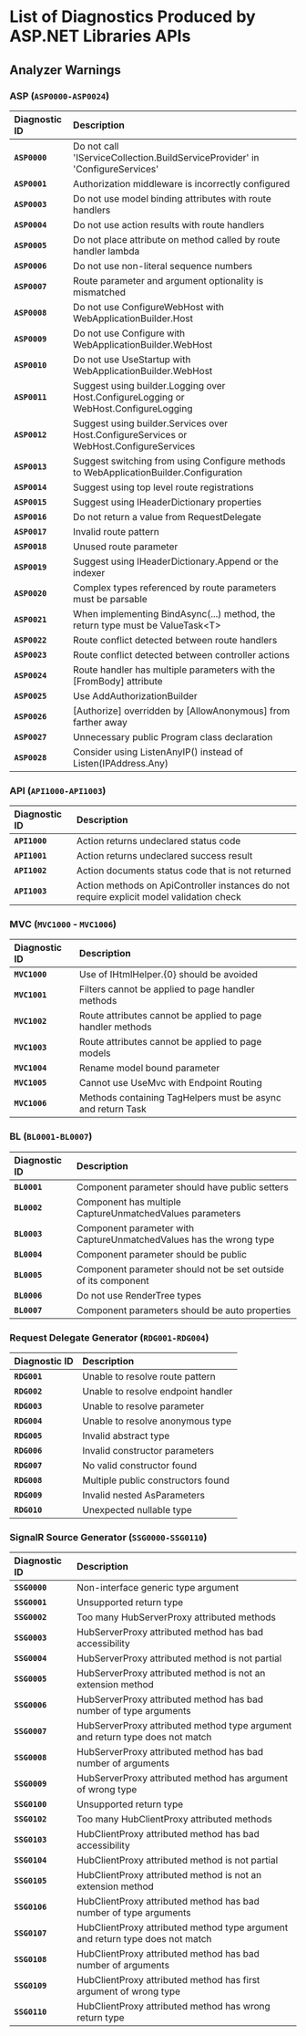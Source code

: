 # List of Diagnostics Produced by ASP.NET Libraries APIs

## Analyzer Warnings

### ASP  (`ASP0000-ASP0024`)

| Diagnostic ID     | Description |
| :---------------- | :---------- |
|  __`ASP0000`__ | Do not call 'IServiceCollection.BuildServiceProvider' in 'ConfigureServices' |
|  __`ASP0001`__ | Authorization middleware is incorrectly configured |
|  __`ASP0003`__ | Do not use model binding attributes with route handlers |
|  __`ASP0004`__ | Do not use action results with route handlers |
|  __`ASP0005`__ | Do not place attribute on method called by route handler lambda |
|  __`ASP0006`__ | Do not use non-literal sequence numbers |
|  __`ASP0007`__ | Route parameter and argument optionality is mismatched |
|  __`ASP0008`__ | Do not use ConfigureWebHost with WebApplicationBuilder.Host |
|  __`ASP0009`__ | Do not use Configure with WebApplicationBuilder.WebHost |
|  __`ASP0010`__ | Do not use UseStartup with WebApplicationBuilder.WebHost |
|  __`ASP0011`__ | Suggest using builder.Logging over Host.ConfigureLogging or WebHost.ConfigureLogging |
|  __`ASP0012`__ | Suggest using builder.Services over Host.ConfigureServices or WebHost.ConfigureServices |
|  __`ASP0013`__ | Suggest switching from using Configure methods to WebApplicationBuilder.Configuration |
|  __`ASP0014`__ | Suggest using top level route registrations |
|  __`ASP0015`__ | Suggest using IHeaderDictionary properties |
|  __`ASP0016`__ | Do not return a value from RequestDelegate |
|  __`ASP0017`__ | Invalid route pattern |
|  __`ASP0018`__ | Unused route parameter |
|  __`ASP0019`__ | Suggest using IHeaderDictionary.Append or the indexer |
|  __`ASP0020`__ | Complex types referenced by route parameters must be parsable |
|  __`ASP0021`__ | When implementing BindAsync(...) method, the return type must be ValueTask&lt;T&gt; |
|  __`ASP0022`__ | Route conflict detected between route handlers |
|  __`ASP0023`__ | Route conflict detected between controller actions |
|  __`ASP0024`__ | Route handler has multiple parameters with the [FromBody] attribute |
|  __`ASP0025`__ | Use AddAuthorizationBuilder |
|  __`ASP0026`__ | [Authorize] overridden by [AllowAnonymous] from farther away |
|  __`ASP0027`__ | Unnecessary public Program class declaration |
|  __`ASP0028`__ | Consider using ListenAnyIP() instead of Listen(IPAddress.Any) |

### API (`API1000-API1003`)

| Diagnostic ID     | Description |
| :---------------- | :---------- |
|  __`API1000`__ | Action returns undeclared status code |
|  __`API1001`__ | Action returns undeclared success result |
|  __`API1002`__ | Action documents status code that is not returned |
|  __`API1003`__ | Action methods on ApiController instances do not require explicit model validation check |

### MVC (`MVC1000` - `MVC1006`)

| Diagnostic ID     | Description |
| :---------------- | :---------- |
|  __`MVC1000`__ | Use of IHtmlHelper.{0} should be avoided |
|  __`MVC1001`__ | Filters cannot be applied to page handler methods |
|  __`MVC1002`__ | Route attributes cannot be applied to page handler methods |
|  __`MVC1003`__ | Route attributes cannot be applied to page models |
|  __`MVC1004`__ | Rename model bound parameter |
|  __`MVC1005`__ | Cannot use UseMvc with Endpoint Routing |
|  __`MVC1006`__ | Methods containing TagHelpers must be async and return Task |

### BL  (`BL0001-BL0007`)

| Diagnostic ID     | Description |
| :---------------- | :---------- |
|  __`BL0001`__ | Component parameter should have public setters |
|  __`BL0002`__ | Component has multiple CaptureUnmatchedValues parameters |
|  __`BL0003`__ | Component parameter with CaptureUnmatchedValues has the wrong type |
|  __`BL0004`__ | Component parameter should be public |
|  __`BL0005`__ | Component parameter should not be set outside of its component |
|  __`BL0006`__ | Do not use RenderTree types |
|  __`BL0007`__ | Component parameters should be auto properties |

### Request Delegate Generator  (`RDG001-RDG004`)

| Diagnostic ID     | Description |
| :---------------- | :---------- |
|  __`RDG001`__ | Unable to resolve route pattern |
|  __`RDG002`__ | Unable to resolve endpoint handler |
|  __`RDG003`__ | Unable to resolve parameter |
|  __`RDG004`__ | Unable to resolve anonymous type |
|  __`RDG005`__ | Invalid abstract type |
|  __`RDG006`__ | Invalid constructor parameters |
|  __`RDG007`__ | No valid constructor found |
|  __`RDG008`__ | Multiple public constructors found |
|  __`RDG009`__ | Invalid nested AsParameters |
|  __`RDG010`__ | Unexpected nullable type |

### SignalR Source Generator (`SSG0000-SSG0110`)

| Diagnostic ID     | Description |
| :---------------- | :---------- |
|  __`SSG0000`__ | Non-interface generic type argument |
|  __`SSG0001`__ | Unsupported return type |
|  __`SSG0002`__ | Too many HubServerProxy attributed methods |
|  __`SSG0003`__ | HubServerProxy attributed method has bad accessibility |
|  __`SSG0004`__ | HubServerProxy attributed method is not partial |
|  __`SSG0005`__ | HubServerProxy attributed method is not an extension method |
|  __`SSG0006`__ | HubServerProxy attributed method has bad number of type arguments |
|  __`SSG0007`__ | HubServerProxy attributed method type argument and return type does not match |
|  __`SSG0008`__ | HubServerProxy attributed method has bad number of arguments |
|  __`SSG0009`__ | HubServerProxy attributed method has argument of wrong type |
|  __`SSG0100`__ | Unsupported return type |
|  __`SSG0102`__ | Too many HubClientProxy attributed methods |
|  __`SSG0103`__ | HubClientProxy attributed method has bad accessibility |
|  __`SSG0104`__ | HubClientProxy attributed method is not partial |
|  __`SSG0105`__ | HubClientProxy attributed method is not an extension method |
|  __`SSG0106`__ | HubClientProxy attributed method has bad number of type arguments |
|  __`SSG0107`__ | HubClientProxy attributed method type argument and return type does not match |
|  __`SSG0108`__ | HubClientProxy attributed method has bad number of arguments |
|  __`SSG0109`__ | HubClientProxy attributed method has first argument of wrong type |
|  __`SSG0110`__ | HubClientProxy attributed method has wrong return type |
